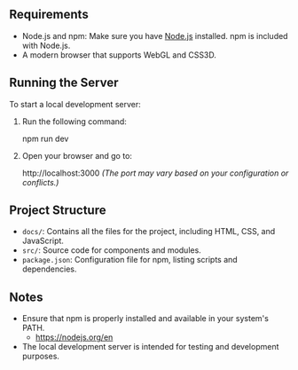 ## Requirements

- Node.js and npm: Make sure you have [Node.js](https://nodejs.org/) installed. npm is included with Node.js.
- A modern browser that supports WebGL and CSS3D.

## Running the Server

To start a local development server:

1. Run the following command:
   
   npm run dev
   
2. Open your browser and go to:

    http://localhost:3000
*(The port may vary based on your configuration or conflicts.)*

## Project Structure

- `docs/`: Contains all the files for the project, including HTML, CSS, and JavaScript.
- `src/`: Source code for components and modules.
- `package.json`: Configuration file for npm, listing scripts and dependencies.

## Notes

- Ensure that npm is properly installed and available in your system's PATH.
    - https://nodejs.org/en
- The local development server is intended for testing and development purposes.
